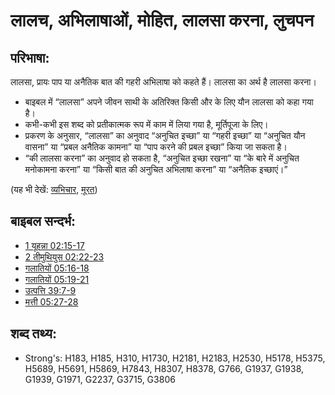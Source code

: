 # लालच, अभिलाषाओं, मोहित, लालसा करना, लुचपन #

## परिभाषा: ##

लालसा, प्रायः पाप या अनैतिक बात की गहरी अभिलाषा को कहते हैं। लालसा का अर्थ है लालसा करना।

* बाइबल में “लालसा” अपने जीवन साथी के अतिरिक्त किसी और के लिए यौन लालसा को कहा गया है।
* कभी-कभी इस शब्द को प्रतीकात्मक रूप में काम में लिया गया है, मूर्तिपूजा के लिए।
* प्रकरण के अनुसार, “लालसा” का अनुवाद “अनुचित इच्छा” या “गहरी इच्छा” या “अनुचित यौन वासना” या “प्रबल अनैतिक कामना” या “पाप करने की प्रबल इच्छा” किया जा सकता है।
* “की लालसा करना” का अनुवाद हो सकता है, “अनुचित इच्छा रखना” या “के बारे में अनुचित मनोकामना करना” या “किसी बात की अनुचित अभिलाषा करना” या “अनैतिक इच्छाएं।”

 (यह भी देखें: [व्यभिचार](../kt/adultery.md), [मूरत](../other/idol.md)) 

## बाइबल सन्दर्भ: ##

* [1 यूहन्ना 02:15-17](rc://en/tn/help/1jn/02/15)
* [2 तीमुथियुस 02:22-23](rc://en/tn/help/2ti/02/22)
* [गलातियों 05:16-18](rc://en/tn/help/gal/05/16)
* [गलातियों 05:19-21](rc://en/tn/help/gal/05/19)
* [उत्पत्ति 39:7-9](rc://en/tn/help/gen/39/07)
* [मत्ती 05:27-28](rc://en/tn/help/mat/05/27)

## शब्द तथ्य: ##

* Strong's: H183, H185, H310, H1730, H2181, H2183, H2530, H5178, H5375, H5689, H5691, H5869, H7843, H8307, H8378, G766, G1937, G1938, G1939, G1971, G2237, G3715, G3806
